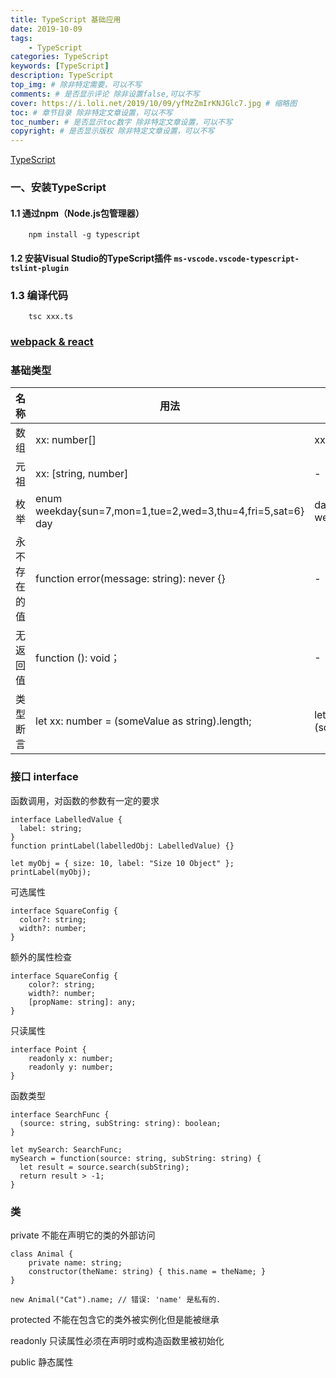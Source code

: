 ```yaml
---
title: TypeScript 基础应用
date: 2019-10-09
tags: 
    - TypeScript
categories: TypeScript
keywords: [TypeScript]
description: TypeScript
top_img: # 除非特定需要，可以不写
comments: # 是否显示评论 除非设置false,可以不写
cover: https://i.loli.net/2019/10/09/yfMzZmIrKNJGlc7.jpg # 缩略图
toc: # 章节目录 除非特定文章设置，可以不写
toc_number: # 是否显示toc数字 除非特定文章设置，可以不写
copyright: # 是否显示版权 除非特定文章设置，可以不写
---
```



[TypeScript](https://www.tslang.cn/docs/home.html)


### 一、安装TypeScript
#### 1.1 通过npm（Node.js包管理器）
```
    npm install -g typescript
```

#### 1.2 安装Visual Studio的TypeScript插件 `ms-vscode.vscode-typescript-tslint-plugin`

### 1.3 编译代码
```
    tsc xxx.ts
```


### [webpack & react](https://www.tslang.cn/docs/handbook/react-&-webpack.html)




### 基础类型

|                    名称                    |                    用法                    |                    等价于                    |
| ------------------------------------------ | ------------------------------------------ | ------------------------------------------- |
|       数组       |         xx: number[]         |              xx: Array<number>              |
|       元祖       |         xx: [string, number]         |              -              |
|       枚举       |         enum weekday{sun=7,mon=1,tue=2,wed=3,thu=4,fri=5,sat=6} day         |        day: weekday = weekday.mon        |
|       永不存在的值       |         function error(message: string): never {}         |        -        |
|       无返回值       |         function (): void；      |        -        |
|       类型断言       |         let xx: number = (someValue as string).length;      |        let xx: number = (<string>someValue).length;        |


### 接口 interface 
函数调用，对函数的参数有一定的要求
```
interface LabelledValue {
  label: string;
}
function printLabel(labelledObj: LabelledValue) {}

let myObj = { size: 10, label: "Size 10 Object" };
printLabel(myObj);
```

可选属性
```
interface SquareConfig {
  color?: string;
  width?: number;
}
```

额外的属性检查
```
interface SquareConfig {
    color?: string;
    width?: number;
    [propName: string]: any;
}
```

只读属性
```
interface Point {
    readonly x: number;
    readonly y: number;
}
```

函数类型
```
interface SearchFunc {
  (source: string, subString: string): boolean;
}

let mySearch: SearchFunc;
mySearch = function(source: string, subString: string) {
  let result = source.search(subString);
  return result > -1;
}
```

### 类
private 不能在声明它的类的外部访问
```
class Animal {
    private name: string;
    constructor(theName: string) { this.name = theName; }
}

new Animal("Cat").name; // 错误: 'name' 是私有的.
```

protected 不能在包含它的类外被实例化但是能被继承

readonly 只读属性必须在声明时或构造函数里被初始化

public 静态属性














<br>
<br>
<br>
<br>
<br>